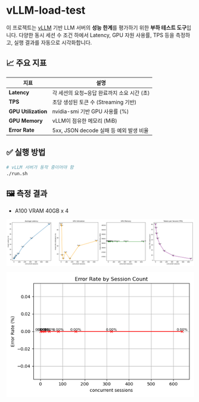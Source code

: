 # vLLM-load-test

이 프로젝트는 [vLLM](https://github.com/vllm-project/vllm) 기반 LLM 서버의 **성능 한계**를 평가하기 위한 **부하 테스트 도구**입니다. 다양한 동시 세션 수 조건 하에서 Latency, GPU 자원 사용률, TPS 등을 측정하고, 실행 결과를 자동으로 시각화합니다.

## 📈 주요 지표

| 지표 | 설명 |
|------|------|
| **Latency** | 각 세션의 요청~응답 완료까지 소요 시간 (초) |
| **TPS** | 초당 생성된 토큰 수 (Streaming 기반) |
| **GPU Utilization** | nvidia-smi 기반 GPU 사용률 (%) |
| **GPU Memory** | vLLM이 점유한 메모리 (MiB) |
| **Error Rate** | 5xx, JSON decode 실패 등 예외 발생 비율 |

## ✅ 실행 방법

```bash
# vLLM 서버가 동작 중이어야 함
./run.sh
```

## 🖼️ 측정 결과

- A100 VRAM 40GB x 4

![summary](250620_singleGPU_images/stress_test_summary.png "Summary")

![error rate](250620_singleGPU_images/stress_test_error_rate.png "Error Rate")


